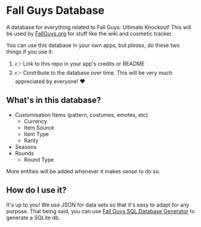 # Fall Guys Database
A database for everything related to Fall Guys: Ultimate Knockout! This will be used by [FallGuys.org](https://fallguys.org) for stuff like the wiki and cosmetic tracker.

You can use this database in your own apps, but *please*, do these two things if you use it:
1. 👉 Link to this repo in your app's credits or README
2. 👉 Contribute to the database over time. This will be very much appreciated by everyone! ❤️

## What's in this database?
* Customisation Items (pattern, costumes, emotes, etc)
  * Currency
  * Item Source
  * Item Type
  * Rarity
* Seasons
* Rounds
  * Round Type

More entities will be added whenever it makes sense to do so.

## How do I use it?
It's up to you! We use JSON for data sets so that it's easy to adapt for any purpose. That being said, you can use [Fall Guys SQL Database Generator](https://github.com/FallGuys-org/SqlDatabaseGenerator) to generate a SQLite db.
